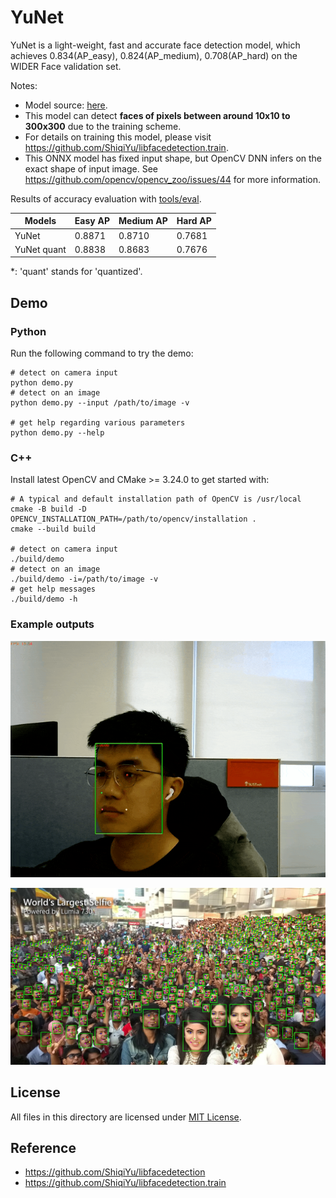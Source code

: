 # YuNet

YuNet is a light-weight, fast and accurate face detection model, which achieves 0.834(AP_easy), 0.824(AP_medium), 0.708(AP_hard) on the WIDER Face validation set.

Notes:

- Model source: [here](https://github.com/ShiqiYu/libfacedetection.train/blob/a61a428929148171b488f024b5d6774f93cdbc13/tasks/task1/onnx/yunet.onnx).
- This model can detect **faces of pixels between around 10x10 to 300x300** due to the training scheme.
- For details on training this model, please visit https://github.com/ShiqiYu/libfacedetection.train.
- This ONNX model has fixed input shape, but OpenCV DNN infers on the exact shape of input image. See https://github.com/opencv/opencv_zoo/issues/44 for more information.

Results of accuracy evaluation with [tools/eval](../../tools/eval).

| Models      | Easy AP | Medium AP | Hard AP |
| ----------- | ------- | --------- | ------- |
| YuNet       | 0.8871  | 0.8710    | 0.7681  |
| YuNet quant | 0.8838  | 0.8683    | 0.7676  |

\*: 'quant' stands for 'quantized'.

## Demo

### Python

Run the following command to try the demo:

```shell
# detect on camera input
python demo.py
# detect on an image
python demo.py --input /path/to/image -v

# get help regarding various parameters
python demo.py --help
```

### C++

Install latest OpenCV and CMake >= 3.24.0 to get started with:

```shell
# A typical and default installation path of OpenCV is /usr/local
cmake -B build -D OPENCV_INSTALLATION_PATH=/path/to/opencv/installation .
cmake --build build

# detect on camera input
./build/demo
# detect on an image
./build/demo -i=/path/to/image -v
# get help messages
./build/demo -h
```

### Example outputs

![webcam demo](./examples/yunet_demo.gif)

![largest selfie](./examples/largest_selfie.jpg)

## License

All files in this directory are licensed under [MIT License](./LICENSE).

## Reference

- https://github.com/ShiqiYu/libfacedetection
- https://github.com/ShiqiYu/libfacedetection.train
